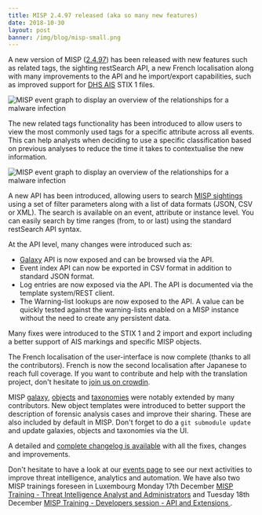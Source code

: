 ```yaml
---
title: MISP 2.4.97 released (aka so many new features)
date: 2018-10-30
layout: post
banner: /img/blog/misp-small.png
---
```


A new version of MISP ([2.4.97](https://github.com/MISP/MISP/tree/v2.4.97)) has been released with new features such as related tags, the sighting restSearch API, a new French localisation along with many improvements to the API and he import/export capabilities, such as improved support for [DHS AIS](https://www.us-cert.gov/ais) STIX 1 files.

![MISP event graph to display an overview of the relationships for a malware infection](https://www.misp-project.org/img/blog/eventgraph.png)

The new related tags functionality has been introduced to allow users to view the most commonly used tags for a specific attribute across all events. This can help analysts when deciding to use a specific classification based on previous analyses to reduce the time it takes to contextualise the new information.

![MISP event graph to display an overview of the relationships for a malware infection](https://www.misp-project.org/img/blog/related-tags.png)

A new API has been introduced, allowing users to search [MISP sightings](https://www.misp.software/2017/02/16/Sighting-The-Next-Level.html) using a set of filter parameters along with a list of data formats (JSON, CSV or XML). The search is available on an event, attribute or instance level. You can easily search by time ranges (from, to or last) using the standard restSearch API syntax.

At the API level, many changes were introduced such as:

 - [Galaxy](https://www.misp-project.org/galaxy.html) API is now exposed and can be browsed via the API.
 - Event index API can now be exported in CSV format in addition to standard JSON format.
 - Log entries are now exposed via the API. The API is documented via the template system/REST client.
 - The Warning-list lookups are now exposed to the API. A value can be quickly tested against the warning-lists enabled on a MISP instance without the need to create any persistent data.

Many fixes were introduced to the STIX 1 and 2 import and export including a better support of AIS markings and specific MISP objects.

The French localisation of the user-interface is now complete (thanks to all the contributors). French is now the second localisation after Japanese to reach full coverage. If you want to contribute and help with the translation project, don't hesitate to [join us on crowdin](https://crowdin.com/project/misp).

MISP [galaxy](/galaxy.pdf), [objects](/objects.pdf) and [taxonomies](/taxonomies.pdf) were notably extended by many contributors. New object templates were introduced to better support the description of forensic analysis cases and improve their sharing. These are also included by default in MISP. Don't forget to do a `git submodule update` and update galaxies, objects and taxonomies via the UI.

A detailed and [complete changelog is available](http://www.misp-project.org/Changelog.txt) with all the fixes, changes and improvements.

Don't hesitate to have a look at our [events page](http://www.misp-project.org/events/) to see our next activities to improve threat intelligence, analytics and automation. We have also two MISP trainings foreseen in Luxembourg Monday 17th December [MISP Training - Threat Intelligence Analyst and Administrators](https://en.xing-events.com/MURFIIQ) and Tuesday 18th December [MISP Training - Developers session - API and Extensions ](https://en.xing-events.com/QDBMTBT.html).

